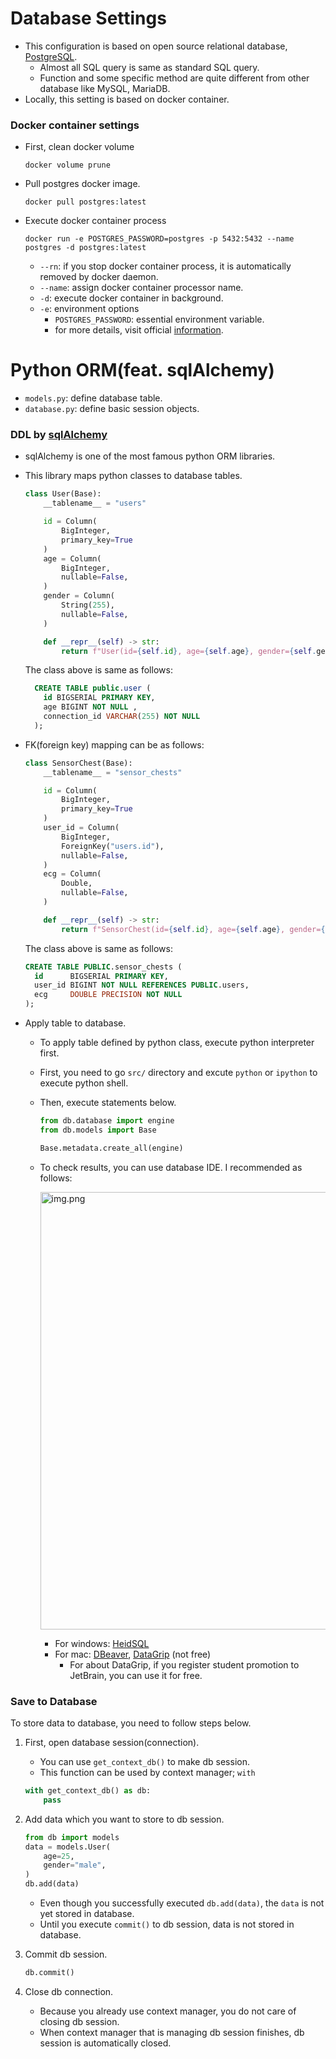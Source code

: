 # Database Settings

* This configuration is based on open source relational database, [PostgreSQL](https://www.postgresql.org/).
  * Almost all SQL query is same as standard SQL query.
  * Function and some specific method are quite different from other database like MySQL, MariaDB.
* Locally, this setting is based on docker container.

### Docker container settings

* First, clean docker volume
    ```shell
  docker volume prune
  ```

* Pull postgres docker image.
  ```shell
  docker pull postgres:latest 
    ```
  
* Execute docker container process
  ```shell
  docker run -e POSTGRES_PASSWORD=postgres -p 5432:5432 --name postgres -d postgres:latest
    ```
  * `--rn`: if you stop docker container process, it is automatically removed by docker daemon.
  * `--name`: assign docker container processor name.
  * `-d`: execute docker container in background.
  * `-e`: environment options
    * `POSTGRES_PASSWORD`: essential environment variable.
    * for more details, visit official [information](https://hub.docker.com/_/postgres).

# Python ORM(feat. sqlAlchemy)

* `models.py`: define database table.
* `database.py`: define basic session objects.

### DDL by [sqlAlchemy](https://www.sqlalchemy.org/)

* sqlAlchemy is one of the most famous python ORM libraries.
* This library maps python classes to database tables.
    ```python
    class User(Base):
        __tablename__ = "users"
    
        id = Column(
            BigInteger,
            primary_key=True
        )
        age = Column(
            BigInteger,
            nullable=False,
        )
        gender = Column(
            String(255),
            nullable=False,
        ) 
    
        def __repr__(self) -> str:
            return f"User(id={self.id}, age={self.age}, gender={self.gender})"
  ```
  The class above is same as follows:
  ```sql
    CREATE TABLE public.user (
      id BIGSERIAL PRIMARY KEY, 
      age BIGINT NOT NULL , 
      connection_id VARCHAR(255) NOT NULL
    );
    ```
  
* FK(foreign key) mapping can be as follows:
    ```python
    class SensorChest(Base):
        __tablename__ = "sensor_chests"
    
        id = Column(
            BigInteger,
            primary_key=True
        )
        user_id = Column(
            BigInteger,
            ForeignKey("users.id"),
            nullable=False,
        )
        ecg = Column(
            Double,
            nullable=False,
        ) 
    
        def __repr__(self) -> str:
            return f"SensorChest(id={self.id}, age={self.age}, gender={self.gender})"
  ```
  The class above is same as follows:
  ```sql
  CREATE TABLE PUBLIC.sensor_chests (
    id      BIGSERIAL PRIMARY KEY,
    user_id BIGINT NOT NULL REFERENCES PUBLIC.users,
    ecg     DOUBLE PRECISION NOT NULL
  ); 
  ```
  
* Apply table to database.
  * To apply table defined by python class, execute python interpreter first.
  * First, you need to go `src/` directory and excute `python` or `ipython` to execute python shell.
  * Then, execute statements below.

    ```python
    from db.database import engine
    from db.models import Base
  
    Base.metadata.create_all(engine)
    ```
  * To check results, you can use database IDE. I recommended as follows:
    
    <p text-align="center">
      <img alt="img.png" src="img/database.png" width="700"/>
    </p>
  
    * For windows: [HeidSQL](https://www.heidisql.com/)
    * For mac: [DBeaver](https://dbeaver.io/), [DataGrip](https://www.jetbrains.com/datagrip/?source=google&medium=cpc&campaign=15034927843&term=datagrip&content=555122603676&gad=1&gclid=CjwKCAjw67ajBhAVEiwA2g_jEDBIp6J8h94g-9evkxsJ4txvPOcK85C5y8GPFpuWH4gAwMUmtlXTxBoCyjwQAvD_BwE) (not free)
      * For about DataGrip, if you register student promotion to JetBrain, you can use it for free.

### Save to Database

To store data to database, you need to follow steps below.

1. First, open database session(connection).
   * You can use `get_context_db()` to make db session.
   * This function can be used by context manager; `with`

   ```python
   with get_context_db() as db:
       pass
   ```

2. Add data which you want to store to db session.
   ```python
   from db import models
   data = models.User(
       age=25,
       gender="male",
   )
   db.add(data)
   ```

   * Even though you successfully executed `db.add(data)`, the `data` is not yet stored in database.
   * Until you execute `commit()` to db session, data is not stored in database.

3. Commit db session.

   ```python
   db.commit()
   ```

4. Close db connection.

   * Because you already use context manager, you do not care of closing db session.
   * When context manager that is managing db session finishes, db session is automatically closed.
